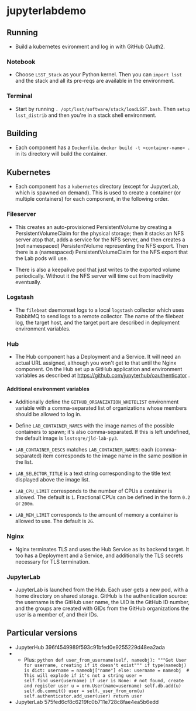 # jupyterlabdemo

## Running

* Build a kubernetes evironment and log in with GitHub OAuth2.

### Notebook

* Choose `LSST_Stack` as your Python kernel.  Then you can `import lsst`
  and the stack and all its pre-reqs are available in the environment.
  
### Terminal

* Start by running `. /opt/lsst/software/stack/loadLSST.bash`.  Then
  `setup lsst_distrib` and then you're in a stack shell environment.

## Building

* Each component has a `Dockerfile`.  `docker build -t <container-name>
  .` in its directory will build the container.
  
## Kubernetes

* Each component has a `kubernetes` directory (except for JupyterLab,
  which is spawned on demand).  This is used to create a container (or
  multiple containers) for each component, in the following order.
  
### Fileserver

* This creates an auto-provisioned PersistentVolume by creating a
  PersistentVolumeClaim for the physical storage; then it
  stacks an NFS server atop that, adds a service for the NFS server, and
  then creates a (not namespaced) PersistentVolume representing the NFS
  export.  Then there is a (namespaced) PersistentVolumeClaim for the
  NFS export that the Lab pods will use.
  
* There is also a keepalive pod that just writes to the exported volume
  periodically.  Without it the NFS server will time out from inactivity
  eventually.

### Logstash

* The `filebeat` daemonset logs to a local `logstash` collector which
  uses RabbitMQ to send logs to a remote collector.  The name of the
  filebeat log, the target host, and the target port are described in
  deployment environment variables.

### Hub

* The Hub component has a Deployment and a Service.  It will need an
  actual URL assigned, although you won't get to that until the Nginx
  component.  On the Hub set up a GitHub application and environment
  variables as described at https://github.com/jupyterhub/oauthenticator .
  
#### Additional environment variables
  
* Additionally define the `GITHUB_ORGANIZATION_WHITELIST` environment
  variable with a comma-separated list of organizations whose members
  should be allowed to log in.
  
* Define `LAB_CONTAINER_NAMES` with the image names of the possible
  containers to spawn; it's also comma-separated.  If this is left
  undefined, the default image is `lsstsqre/jld-lab-py3`.
  
* `LAB_CONTAINER_DESCS` matches `LAB_CONTAINER_NAMES`: each
  (comma-separated) item corresponds to the image name in the same
  position in the list.
  
* `LAB_SELECTOR_TITLE` is a text string corresponding to the title text
  displayed above the image list.
  
* `LAB_CPU_LIMIT` corresponds to the number of CPUs a container is
  allowed.  The default is `1`.  Fractional CPUs can be defined in the
  form `0.2` or `200m`.
  
* `LAB_MEM_LIMIT` corresponds to the amount of memory a container is
  allowed to use.  The default is `2G`.
  
### Nginx

* Nginx terminates TLS and uses the Hub Service as its backend target.
  It too has a Deployment and a Service, and additionally the TLS
  secrets necessary for TLS termination.

### JupyterLab

* JupyterLab is launched from the Hub.  Each user gets a new pod, with a
  home directory on shared storage.  GitHub is the authentication
  source: the username is the GitHub user name, the UID is the GitHub ID
  number, and the groups are created with GIDs from the GitHub
  organizations the user is a member of, and their IDs.

## Particular versions

* JupyterHub 396f4549989f593c91bfed0e9255229d48ea2ada
* * Plus:
        ```python
        def user_from_username(self, nameobj):
        """Get User for username, creating if it doesn't exist"""
        if type(nameobj) is dict:
            username = nameobj["name"]
        else:
            username = nameobj  # This will explode if it's not a string
        user = self.find_user(username)
        if user is None:
            # not found, create and register user
            u = orm.User(name=username)
            self.db.add(u)
            self.db.commit()
            user = self._user_from_orm(u)
            self.authenticator.add_user(user)
        return user
		```
* JupyterLab 575fed6cf8c6219fc0b711e728c8fae4ea5b6edd

